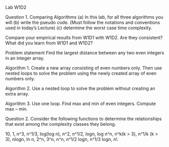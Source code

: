 Lab W1D2

Question 1. Comparing Algorithms
(a) In this lab, for all three algorithms you will
(b) write the pseudo code. (Must follow the notations and conventions used in today’s Lecture)
(c) determine the worst case time complexity.

Compare your empirical results from W1D1 with W1D2. Are they consistent? What did you learn from
W1D1 and W1D2?

Problem statement
Find the largest distance between any two even integers in an integer array.

Algorithm 1.
Create a new array consisting of even numbers only. Then use nested loops to solve the problem using
the newly created array of even numbers only.

Algorithm 2.
Use a nested loop to solve the problem without creating an extra array.

Algorithm 3.
Use one loop. Find max and min of even integers. Compute max – min.


Question 2.
Consider the following functions to determine the relationships that exist among the complexity classes
they belong.

10, 1, n^3, n^1/3, log(log n), n^2, n^1/2, logn, log n^n, n^k(k > 3), n^1/k (k > 3), nlogn, ln n, 2^n, 3^n, n^n, n^1/2 logn, n^1/3 logn, n!.